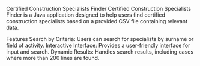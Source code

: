 
Certified Construction Specialists Finder
Certified Construction Specialists Finder is a Java application designed to help users find certified construction specialists based on a provided CSV file containing relevant data.

Features
Search by Criteria: Users can search for specialists by surname or field of activity.
Interactive Interface: Provides a user-friendly interface for input and search.
Dynamic Results: Handles search results, including cases where more than 200 lines are found.
